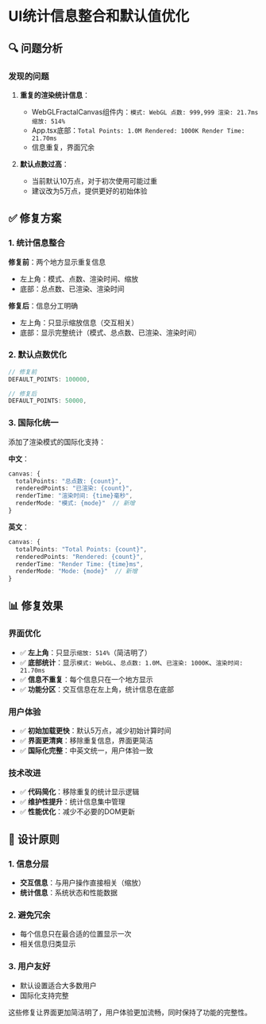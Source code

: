 # UI统计信息整合和默认值优化

## 🔍 问题分析

### 发现的问题
1. **重复的渲染统计信息**：
   - WebGLFractalCanvas组件内：`模式: WebGL 点数: 999,999 渲染: 21.7ms 缩放: 514%`
   - App.tsx底部：`Total Points: 1.0M Rendered: 1000K Render Time: 21.70ms`
   - 信息重复，界面冗余

2. **默认点数过高**：
   - 当前默认10万点，对于初次使用可能过重
   - 建议改为5万点，提供更好的初始体验

## ✅ 修复方案

### 1. 统计信息整合
**修复前**：两个地方显示重复信息
- 左上角：模式、点数、渲染时间、缩放
- 底部：总点数、已渲染、渲染时间

**修复后**：信息分工明确
- 左上角：只显示缩放信息（交互相关）
- 底部：显示完整统计（模式、总点数、已渲染、渲染时间）

### 2. 默认点数优化
```typescript
// 修复前
DEFAULT_POINTS: 100000,

// 修复后
DEFAULT_POINTS: 50000,
```

### 3. 国际化统一
添加了渲染模式的国际化支持：

**中文**：
```typescript
canvas: {
  totalPoints: "总点数: {count}",
  renderedPoints: "已渲染: {count}",
  renderTime: "渲染时间: {time}毫秒",
  renderMode: "模式: {mode}"  // 新增
}
```

**英文**：
```typescript
canvas: {
  totalPoints: "Total Points: {count}",
  renderedPoints: "Rendered: {count}",
  renderTime: "Render Time: {time}ms",
  renderMode: "Mode: {mode}"  // 新增
}
```

## 📊 修复效果

### 界面优化
- ✅ **左上角**：只显示`缩放: 514%`（简洁明了）
- ✅ **底部统计**：显示`模式: WebGL`、`总点数: 1.0M`、`已渲染: 1000K`、`渲染时间: 21.70ms`
- ✅ **信息不重复**：每个信息只在一个地方显示
- ✅ **功能分区**：交互信息在左上角，统计信息在底部

### 用户体验
- ✅ **初始加载更快**：默认5万点，减少初始计算时间
- ✅ **界面更清爽**：移除重复信息，界面更简洁
- ✅ **国际化完整**：中英文统一，用户体验一致

### 技术改进
- ✅ **代码简化**：移除重复的统计显示逻辑
- ✅ **维护性提升**：统计信息集中管理
- ✅ **性能优化**：减少不必要的DOM更新

## 🎯 设计原则

### 1. 信息分层
- **交互信息**：与用户操作直接相关（缩放）
- **统计信息**：系统状态和性能数据

### 2. 避免冗余
- 每个信息只在最合适的位置显示一次
- 相关信息归类显示

### 3. 用户友好
- 默认设置适合大多数用户
- 国际化支持完整

这些修复让界面更加简洁明了，用户体验更加流畅，同时保持了功能的完整性。